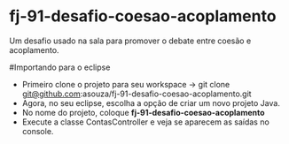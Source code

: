# fj-91-desafio-coesao-acoplamento
Um desafio usado na sala para promover o debate entre coesão e acoplamento.

#Importando para o eclipse
  * Primeiro clone o projeto para seu workspace -> git clone git@github.com:asouza/fj-91-desafio-coesao-acoplamento.git
  * Agora, no seu eclipse, escolha a opção de criar um novo projeto Java.
  * No nome do projeto, coloque **fj-91-desafio-coesao-acoplamento**
  * Execute a classe ContasController e veja se aparecem as saídas no console.
  
